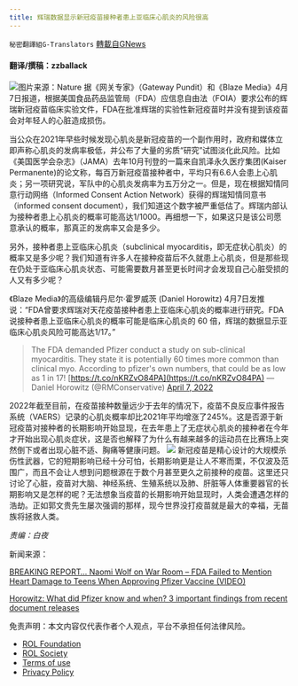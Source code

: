 ```yaml
---
title: 辉瑞数据显示新冠疫苗接种者患上亚临床心肌炎的风险很高
---
```

`秘密翻譯組G-Translators` [轉載自GNews](https://gnews.org/zh-hans/2312673/)

#### 翻译/撰稿：zzballack
![](https://assets.gnews.org/wp-content/uploads/2022/04/image-876.png)图片来源：Nature
据《网关专家》（Gateway Pundit）和《Blaze Media》4月7日报道，根据美国食品药品监管局（FDA）应信息自由法（FOIA）要求公布的辉瑞新冠疫苗临床实验文件，FDA在批准辉瑞的实验性新冠疫苗时并没有提到该疫苗会对年轻人的心脏造成损伤。

当公众在2021年早些时候发现心肌炎是新冠疫苗的一个副作用时，政府和媒体立即声称心肌炎的发病率极低，并公布了大量的劣质“研究”试图淡化此风险。比如《美国医学会杂志》（JAMA）去年10月刊登的一篇来自凯泽永久医疗集团(Kaiser Permanente)的论文称，每百万新冠疫苗接种者中，平均只有6.6人会患上心肌炎；另一项研究说，军队中的心肌炎发病率为五万分之一。但是，现在根据知情同意行动网络（Informed Consent Action Network）获得的辉瑞知情同意书（informed consent document），我们知道这个数字被严重低估了。辉瑞内部认为接种者患上心肌炎的概率可能高达1/1000。再细想一下，如果这只是该公司愿意承认的概率，那真正的发病率又会是多少。

另外，接种者患上亚临床心肌炎（subclinical myocarditis，即无症状心肌炎）的概率又是多少呢？我们知道有许多人在接种疫苗后不久就患上心肌炎，但是那些现在仍处于亚临床心肌炎状态、可能需要数月甚至更长时间才会发现自己心脏受损的人又有多少呢？

《Blaze Media》的高级编辑丹尼尔·霍罗威茨 (Daniel Horowitz) 4月7日发推说：“FDA曾要求辉瑞对天花疫苗接种者患上亚临床心肌炎的概率进行研究。FDA说接种者患上亚临床心肌炎的概率可能是临床心肌炎的 60 倍，辉瑞的数据显示亚临床心肌炎风险可能高达1/17。”



> The FDA demanded Pfizer conduct a study on sub-clinical myocarditis. They state it is potentially 60 times more common than clinical myo. According to pfizer's own numbers, that could be as low as 1 in 17! [https://t.co/nKRZvO84PA](https://t.co/nKRZvO84PA)
> — Daniel Horowitz (@RMConservative) [April 7, 2022](https://twitter.com/RMConservative/status/1512075662109995019?ref_src=twsrc%5Etfw)



2022年截至目前，在疫苗接种数量远少于去年的情况下，疫苗不良反应事件报告系统（VAERS）记录的心肌炎概率却比2021年平均增涨了245%。这是否源于新冠疫苗对接种者的长期影响开始显现，在去年患上了无症状心肌炎的接种者在今年才开始出现心肌炎症状，这是否也解释了为什么有越来越多的运动员在比赛场上突然倒下或者出现心脏不适、胸痛等健康问题。
![](https://assets.gnews.org/wp-content/uploads/2022/04/image-877.png)
新冠疫苗是精心设计的大规模杀伤性武器，它的短期影响已经十分可怕，长期影响更是让人不寒而栗，不仅波及范围广，而且不会让人想到问题根源在于数个月甚至更久之前接种的疫苗。这里还只讨论了心脏，疫苗对大脑、神经系统、生殖系统以及肺、肝脏等人体重要器官的长期影响又是怎样的呢？无法想象当疫苗的长期影响开始显现时，人类会遭遇怎样的浩劫。正如郭文贵先生屡次强调的那样，现今世界没打疫苗就是最大的幸福，无苗族将拯救人类。

*责编：白夜*

新闻来源：

[BREAKING REPORT… Naomi Wolf on War Room – FDA Failed to Mention Heart Damage to Teens When Approving Pfizer Vaccine (VIDEO)](https://www.thegatewaypundit.com/2022/04/breaking-report-naomi-wolf-war-room-fda-failed-mention-heart-damage-teens-approving-pfizer-vaccine-video/)

[Horowitz: What did Pfizer know and when? 3 important findings from recent document releases](https://www.theblaze.com/op-ed/horowitz-what-did-pfizer-know-and-when-3-important-findings-from-recent-document-releases)

 

免责声明：本文内容仅代表作者个人观点，平台不承担任何法律风险。

- [ROL Foundation](https://rolfoundation.org/)
- [ROL Society](https://rolsociety.org/)
- [Terms of use](https://gnews.org/terms-of-use-3/)
- [Privacy Policy](https://gnews.org/privacy-policy/)
